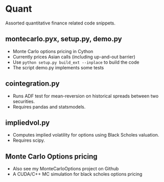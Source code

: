# Quant
Assorted quantitative finance related code snippets.

## montecarlo.pyx, setup.py, demo.py
- Monte Carlo options pricing in Cython
- Currently prices Asian calls (including up-and-out barrier)
- Use <code>python setup.py build_ext --inplace</code> to build the code
- The script demo.py implements some tests

## cointegration.py
- Runs ADF test for mean-reversion on historical spreads between two securities.
- Requires pandas and statsmodels.

## impliedvol.py
- Computes implied volatility for options using Black Scholes valuation.
- Requires scipy.

## Monte Carlo Options pricing
- Also see my MonteCarloOptions project on Github
- A CUDA/C++ MC simulation for black scholes options pricing
